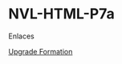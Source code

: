 # NVL-HTML-P7a
 Enlaces
<!DOCTYPE html>
<html>

 <body>
 	<a href="https://www.imdb.com/title/tt0088763/?ref_=nv_sr_1"> Upgrade Formation </a>
</body>
</html>